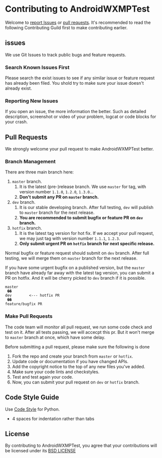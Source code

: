 # Contributing to AndroidWXMPTest
Welcome to [report Issues](https://github.com/qtacore/AndroidWXMPTest/issues) or [pull requests](https://github.com/Tencent/QT4W/pulls). It's recommended to read the following Contributing Guild first to make contributing earlier. 

## issues
We use Git Issues to track public bugs and feature requests.

### Search Known Issues First
Please search the exist issues to see if any similar issue or feature request has already been filed. You shold try to make sure your issue doesn't already exist.

### Reporting New Issues
If you open an issue, the more information the better. Such as detailed description, screenshot or video of your problem, logcat or code blocks for your crash.

## Pull Requests
We strongly welcome your pull request to make AndroidWXMPTest better. 

### Branch Management
There are three main branch here:

1. `master` branch.
	1. It is the latest (pre-)release branch. We use `master` for tag, with version number `1.1.0`, `1.2.0`, `1.3.0`...
	2. **Don't submit any PR on `master` branch.**
2. `dev` branch. 
	1. It is our stable developing branch. After full testing, `dev` will publish to `master` branch for the next release.
	2. **You are recommended to submit bugfix or feature PR on `dev` branch.**
3. `hotfix` branch. 
	1. It is the latest tag version for hot fix. If we accept your pull request, we may just tag with version number `1.1.1`, `1.2.3`.
	2. **Only submit urgent PR on `hotfix` branch for next specific release.**

Normal bugfix or feature request should submit on `dev` branch. After full testing, we will merge them on `master` branch for the next release. 

If you have some urgent bugfix on a published version, but the `master` branch have already far away with the latest tag version, you can submit a PR on hotfix. And it will be cherry picked to `dev` branch if it is possible.

```
master
 ��
dev        <--- hotfix PR
 �� 
feature/bugfix PR
```  

### Make Pull Requests
The code team will monitor all pull request, we run some code check and test on it. After all tests passing, we will accecpt this pr. But it won't merge to `master` branch at once, which have some delay.

Before submitting a pull request, please make sure the following is done

1. Fork the repo and create your branch from `master` or `hotfix`.
2. Update code or documentation if you have changed APIs.
3. Add the copyright notice to the top of any new files you've added.
4. Make sure your code lints and checkstyles.
5. Test and test again your code.
6. Now, you can submit your pull request on `dev` or `hotfix` branch.

## Code Style Guide
Use [Code Style](https://www.python.org/dev/peps/pep-0008/) for Python.

* 4 spaces for indentation rather than tabs

## License
By contributing to AndroidWXMPTest, you agree that your contributions will be licensed
under its [BSD LICENSE](https://github.com/qtacore/AndroidWXMPTest/blob/master/LICENSE)